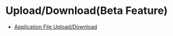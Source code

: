 # Upload/Download(Beta Feature)
- [Application File Upload/Download](./cj-app-file-upload-download.md)